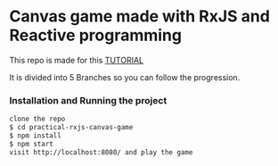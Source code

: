 # Canvas game made with RxJS and Reactive programming

This repo is made for this [TUTORIAL](https://medium.com/@elvis26112009/reactive-programming-and-rxjs-by-example-fc95eba8e621)

It is divided into 5 Branches so you can follow the progression.

### Installation and Running the project
```sh
clone the repo
$ cd practical-rxjs-canvas-game
$ npm install
$ npm start
visit http://localhost:8080/ and play the game
```



